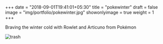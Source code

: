 +++
date = "2018-09-01T19:41:01+05:30"
title = "pokewinter"
draft = false
image = "img/portfolio/pokewinter.jpg"
showonlyimage = true
weight = 1
+++

Braving the winter cold with Rowlet and Articuno from Pokémon

![trash](/img/portfolio/pokewinter.jpg)
